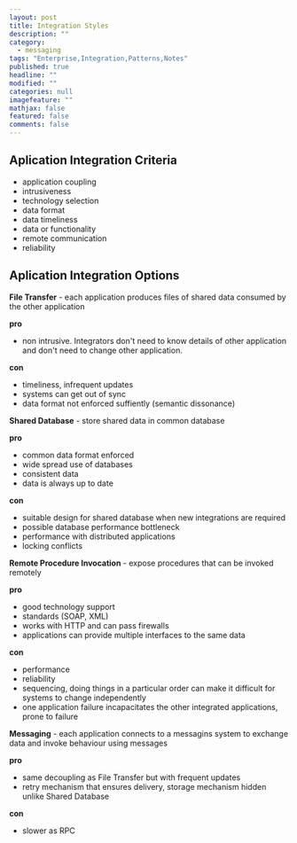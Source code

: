 ```yaml
---
layout: post
title: Integration Styles
description: ""
category: 
  - messaging
tags: "Enterprise,Integration,Patterns,Notes"
published: true
headline: ""
modified: ""
categories: null
imagefeature: ""
mathjax: false
featured: false
comments: false
---
```



## Aplication Integration Criteria

- application coupling
- intrusiveness
- technology selection
- data format
- data timeliness
- data or functionality
- remote communication
- reliability

## Aplication Integration Options

**File Transfer** - each application produces files of shared data consumed by the other application

**pro**

- non intrusive. Integrators don't need to know details of other application and don't need to change other application.

**con**

- timeliness, infrequent updates
- systems can get out of sync
- data format not enforced suffiently (semantic dissonance)


**Shared Database** - store shared data in common database

**pro**

- common data format enforced
- wide spread use of databases
- consistent data
- data is always up to date

**con**

- suitable design for shared database when new integrations are required
- possible database performance bottleneck
- performance with distributed applications
- locking conflicts


**Remote Procedure Invocation** - expose procedures that can be invoked remotely

**pro**

- good technology support
- standards (SOAP, XML)
- works with HTTP and can pass firewalls
- applications can provide multiple interfaces to the same data

**con**

- performance
- reliability
- sequencing, doing things in a particular order can make it difficult for systems to change independently
- one application failure incapacitates the other integrated applications, prone to failure

**Messaging** - each application connects to a messagins system to exchange data and invoke behaviour using messages

**pro**

- same decoupling as File Transfer but with frequent updates
- retry mechanism that ensures delivery, storage mechanism hidden unlike Shared Database

**con**

- slower as RPC
